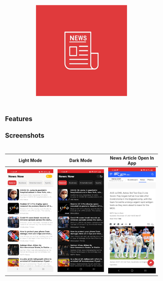 <br/>
  <p align="center"><img src="screenshots/launcher_icon.jpg" height="300" /></p>
<br/>

## Features


## Screenshots
</br>

|   Light Mode   |   Dark Mode    |   News Article Open In App 
|---	|---	|---
|  ![](https://github.com/jaym21/NewsNow/blob/main/screenshots/screenshot1.jpg)    |  ![](https://github.com/jaym21/NewsNow/blob/main/screenshots/screenshot2.jpg)    |   ![](https://github.com/jaym21/NewsNow/blob/main/screenshots/screenshot3.jpg)    

</br>
